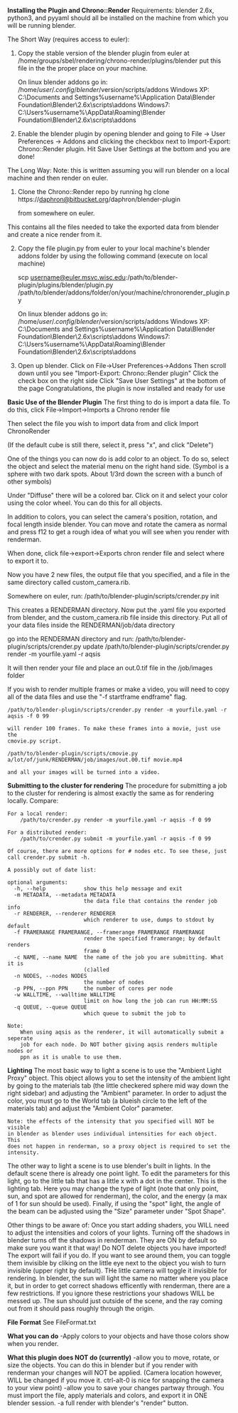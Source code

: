 **Installing the Plugin and Chrono::Render**
Requirements: blender 2.6x, python3, and pyyaml should all be installed on 
    the machine from which you will be running blender.

The Short Way (requires access to euler):
1. Copy the stable version of the blender plugin from euler at
    /home/groups/sbel/rendering/chrono-render/plugins/blender
    put this file in the the proper place on your machine.

    On linux blender addons go in:
    /home/$user/.config/blender/$version/scripts/addons
    Windows XP:
    C:\Documents and Settings\%username%\Application Data\Blender Foundation\Blender\2.6x\scripts\addons
    Windows7:
    C:\Users\%username%\AppData\Roaming\Blender Foundation\Blender\2.6x\scripts\addons

2. Enable the blender plugin by opening blender and going to File -> User
        Preferences -> Addons and clicking the checkbox next to Import-Export:
        Chrono::Render plugin. Hit Save User Settings at the bottom and you
        are done!

The Long Way:
Note: this is written assuming you will run blender on a local machine
and then render on euler.

1. Clone the Chrono::Render repo by running 
    hg clone https://daphron@bitbucket.org/daphron/blender-plugin 

    from somewhere on euler.

This contains all the files needed to take the exported data from blender 
and create a nice render from it.

2. Copy the file plugin.py from euler to your local machine's blender
    addons folder by using the following command (execute on local machine)

    scp username@euler.msvc.wisc.edu:/path/to/blender-plugin/plugins/blender/plugin.py
    /path/to/blender/addons/folder/on/your/machine/chronorender_plugin.py

    On linux blender addons go in:
    /home/$user/.config/blender/$version/scripts/addons
    Windows XP:
    C:\Documents and Settings\%username%\Application Data\Blender Foundation\Blender\2.6x\scripts\addons
    Windows7:
    C:\Users\%username%\AppData\Roaming\Blender Foundation\Blender\2.6x\scripts\addons

3. Open up blender.
    Click on File->User Preferences->Addons 
    Then scroll down until you see "Import-Export: Chrono::Render plugin"
    Click the check box on the right side
    Click "Save User Settings" at the bottom of the page
    Congratulations, the plugin is now installed and ready for use

**Basic Use of the Blender Plugin**
The first thing to do is import a data file. To do this, click 
File->Import->Imports a Chrono render file

Then select the file you wish to import data from and click Import ChronoRender

(If the default cube is still there, select it, press "x", and click "Delete")

One of the things you can now do is add color to an object. To do so, select 
    the object and select the material menu on the right hand side. (Symbol is
    a sphere with two dark spots. About 1/3rd down the screen with a bunch of
    other symbols)

Under "Diffuse" there will be a colored bar. Click on it and select your color
    using the color wheel. You can do this for all objects.

In addition to colors, you can select the camera's position, rotation, and focal length
    inside blender. You can move and rotate the camera as normal and press f12
    to get a rough idea of what you will see when you render with renderman.
    
When done, click file->export->Exports chron render file and select where to
    export it to. 

Now you have 2 new files, the output file that you specified, and a file in
    the same directory called custom_camera.rib. 

Somewhere on euler, run:
    /path/to/blender-plugin/scripts/crender.py init

This creates a RENDERMAN directory. Now put the .yaml file you 
exported from blender, and the custom_camera.rib file inside this directory.
Put all of your data files inside the RENDERMAN/job/data directory


go into the RENDERMAN directory and run:
    /path/to/blender-plugin/scripts/crender.py update
    /path/to/blender-plugin/scripts/crender.py render -m yourfile.yaml -r aqsis

It will then render your file and place an out.0.tif file in the /job/images folder

If you wish to render multiple frames or make a video, you will need to copy 
    all of the data files and use the "-f startframe endframe" flag.

    /path/to/blender-plugin/scripts/crender.py render -m yourfile.yaml -r aqsis -f 0 99

    will render 100 frames. To make these frames into a movie, just use the 
    cmovie.py script.

    /path/to/blender-plugin/scripts/cmovie.py a/lot/of/junk/RENDERMAN/job/images/out.00.tif movie.mp4

    and all your images will be turned into a video.

**Submitting to the cluster for rendering**
The procedure for submitting a job to the cluster for rendering is almost exactly
the same as for rendering locally. Compare:

    For a local render:
        /path/to/crender.py render -m yourfile.yaml -r aqsis -f 0 99

    For a distributed render:
        /path/to/crender.py submit -m yourfile.yaml -r aqsis -f 0 99
    
    Of course, there are more options for # nodes etc. To see these, just
    call crender.py submit -h.

    A possibly out of date list:

    optional arguments:
      -h, --help            show this help message and exit
      -m METADATA, --metadata METADATA
                            the data file that contains the render job info
      -r RENDERER, --renderer RENDERER
                            which renderer to use, dumps to stdout by default
      -f FRAMERANGE FRAMERANGE, --framerange FRAMERANGE FRAMERANGE
                            render the specified framerange; by default renders
                            frame 0
      -c NAME, --name NAME  the name of the job you are submitting. What it is
                            (c)alled
      -n NODES, --nodes NODES
                            the number of nodes
      -p PPN, --ppn PPN     the number of cores per node
      -w WALLTIME, --walltime WALLTIME
                            limit on how long the job can run HH:MM:SS
      -q QUEUE, --queue QUEUE
                            which queue to submit the job to

    Note: 
        When using aqsis as the renderer, it will automatically submit a seperate
        job for each node. Do NOT bother giving aqsis renders multiple nodes or
        ppn as it is unable to use them.

        
**Lighting**
The most basic way to light a scene is to use the "Ambient Light Proxy" object.
    This object allows you to set the intensity of the ambient light by going 
    to the materials tab (the little checkered sphere mid way down the right 
    sidebar) and adjusting the "Ambient" parameter. In order to adjust the 
    color, you must go to the World tab (a blueish circle to the left of the 
    materials tab) and adjust the "Ambient Color" parameter. 

    Note: the effects of the intensity that you specified will NOT be visible
    in blender as blender uses individual intensities for each object. This
    does not happen in renderman, so a proxy object is required to set the 
    intensity.

The other way to light a scene is to use blender's built in lights. In the
    default scene there is already one point light. To edit the parameters
    for this light, go to the little tab that has a little x with a dot in the 
    center. This is the lighting tab. Here you may change the type of light
    (note that only point, sun, and spot are allowed for renderman), the color,
    and the energy (a max of 1 for sun should be used). Finally, if using the 
    "spot" light, the angle of the beam can be adjusted using the "Size"
    parameter under "Spot Shape".

Other things to be aware of:
    Once you start adding shaders, you WILL need to adjust the intensities and
        colors of your lights.
    Turning off the shadows in blender turns off the shadows in renderman. They
        are ON by default so make sure you want it that way!
    Do NOT delete objects you have imported! The export will fail if you do. If
        you want to see around them, you can toggle them invisible by cliking
        on the little eye next to the object you wish to turn invisible (upper
        right by default). THe little camera will toggle it invisible for 
        rendering. 
    In blender, the sun will light the same no matter where you place it, but
        in order to get correct shadows efficently with renderman, there are a
        few restrictions. If you ignore these restrictions your shadows WILL be 
        messed up. The sun should just outside of the scene, and the ray coming
        out from it should pass roughly through the origin.


**File Format**
See FileFormat.txt

**What you can do**
-Apply colors to your objects and have those colors show when you render.

**What this plugin does NOT do (currently)**
-allow you to move, rotate, or size the objects. You can do this in blender but if
    you render with renderman your changes will NOT be applied. (Camera 
    location however, WILL be changed if you move it. ctrl-alt-0 is nice for 
    snapping the camera to your view point)
-allow you to save your changes partway through. You must import the file,
    apply materials and colors, and export it in ONE blender session.
-a full render with blender's "render" button.
